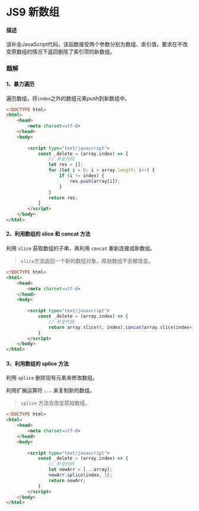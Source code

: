 # JS9 新数组

#### 描述

请补全JavaScript代码，该函数接受两个参数分别为数组、索引值，要求在不改变原数组的情况下返回删除了索引项的新数组。



### 题解

#### 1、暴力遍历

遍历数组，将`index`之外的数组元素push到新数组中。

```html
<!DOCTYPE html>
<html>
    <head>
        <meta charset=utf-8>
    </head>
    <body>
    	
        <script type="text/javascript">
            const _delete = (array,index) => {
                // 补全代码
                let res = [];
                for (let i = 0; i < array.length; i++) {
                    if (i != index) {
                        res.push(array[i]);
                    }
                }
                return res;
            }
        </script>
    </body>
</html>
```

#### 2、利用数组的 slice 和 concat 方法

利用 `slice` 获取数组的子串，再利用 `concat` 重新连接成新数组。

> `slice`方法返回一个新的数组对象，原始数组不会被改变。

```html
<!DOCTYPE html>
<html>
    <head>
        <meta charset=utf-8>
    </head>
    <body>
    	
        <script type="text/javascript">
            const _delete = (array,index) => {
                // 补全代码
                return array.slice(0, index).concat(array.slice(index+1, array.length));
            }
        </script>
    </body>
</html>
```

#### 3、利用数组的 splice 方法

利用 `splice` 删除现有元素来修改数组。

利用扩展运算符 `...` 来复制新的数组。

> `splice` 方法会改变原始数组。

```html
<!DOCTYPE html>
<html>
    <head>
        <meta charset=utf-8>
    </head>
    <body>
    	
        <script type="text/javascript">
            const _delete = (array,index) => {
                // 补全代码
                let newArr = [...array];
                newArr.splice(index, 1);
                return newArr;
            }
        </script>
    </body>
</html>
```

